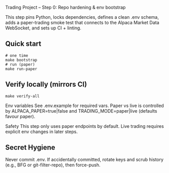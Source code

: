 Trading Project – Step 0: Repo hardening & env bootstrap

This step pins Python, locks dependencies, defines a clean .env schema, adds a paper-trading smoke test that connects to the Alpaca Market Data WebSocket, and sets up CI + linting.

## Quick start
```
# one time
make bootstrap
# run (paper)
make run-paper
```

## Verify locally (mirrors CI)
```
make verify-all
```

Env variables
See .env.example for required vars. Paper vs live is controlled by ALPACA_PAPER=true|false
and TRADING_MODE=paper|live (defaults favour paper).

Safety
This step only uses paper endpoints by default. Live trading requires explicit env changes in later steps.

Secret Hygiene
--------------
Never commit .env. If accidentally committed, rotate keys and scrub history (e.g., BFG or git-filter-repo), then force-push.
